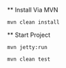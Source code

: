 ** Install Via MVN
```
mvn clean install
```

** Start Project
```
mvn jetty:run
```

```
mvn clean test
```